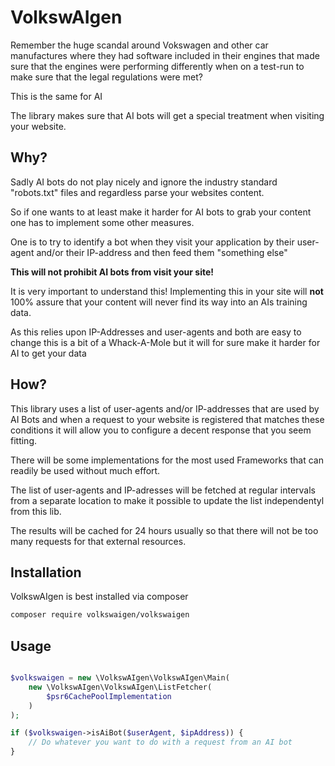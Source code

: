 # VolkswAIgen

Remember the huge scandal around Vokswagen and other car manufactures
where they had software included in their engines that made sure that
the engines were performing differently when on a test-run to make
sure that the legal regulations were met?

This is the same for AI

The library makes sure that AI bots will get a special treatment
when visiting your website.

## Why?

Sadly AI bots do not play nicely and ignore the industry standard
"robots.txt" files and regardless parse your websites content.

So if one wants to at least make it harder for AI bots to grab
your content one has to implement some other measures.

One is to try to identify a bot when they visit your application
by their user-agent and/or their IP-address and then feed them
"something else"

**This will not prohibit AI bots from visit your site!**

It is very important to understand this! Implementing this in your
site will **not** 100% assure that your content will never find
its way into an AIs training data.

As this relies upon IP-Addresses and user-agents and both are
easy to change this is a bit of a Whack-A-Mole but it will for sure
make it harder for AI to get your data

## How?

This library uses a list of user-agents and/or IP-addresses that are
used by AI Bots and when a request to your website is registered
that matches these conditions it will allow you to configure a decent
response that you seem fitting.

There will be some implementations for the most used Frameworks that
can readily be used without much effort.

The list of user-agents and IP-adresses will be fetched at regular
intervals from a separate location to make it possible to update the
list independentyl from this lib.

The results will be cached for 24 hours usually so that there will
not be too many requests for that external resources.

## Installation

VolkswAIgen is best installed via composer

```bash
composer require volkswaigen/volkswaigen
```

## Usage

```php

$volkswaigen = new \VolkswAIgen\VolkswAIgen\Main(
	new \VolkswAIgen\VolkswAIgen\ListFetcher(
		$psr6CachePoolImplementation
	)
);

if ($volkswaigen->isAiBot($userAgent, $ipAddress)) {
	// Do whatever you want to do with a request from an AI bot
}
```
